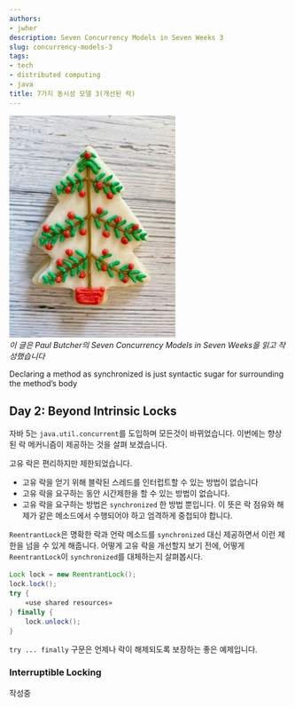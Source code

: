 ```yaml
---
authors:
- jwher
description: Seven Concurrency Models in Seven Weeks 3
slug: concurrency-models-3
tags:
- tech
- distributed computing
- java
title: 7가지 동시성 모델 3(개선된 락)
---
```


![concurrency](icing.jpeg)  
*이 글은 Paul Butcher의 Seven Concurrency Models in Seven Weeks을 읽고 작성했습니다*  

Declaring a method as synchronized is just syntactic sugar for surrounding the method’s body
<!--truncate-->

## Day 2: Beyond Intrinsic Locks

자바 5는 `java.util.concurrent`를 도입하며 모든것이 바뀌었습니다.
이번에는 향상된 락 메커니즘이 제공하는 것을 살펴 보겠습니다.

고유 락은 편리하지만 제한되었습니다.
* 고유 락을 얻기 위해 블락된 스레드를 인터럽트할 수 있는 방법이 없습니다
* 고유 락을 요구하는 동안 시간제한을 할 수 있는 방법이 없습니다.
* 고유 락을 요구하는 방법은 `synchronized` 한 방법 뿐입니다. 이 뜻은 락 점유와 해제가 같은 메소드에서 수행되어야 하고 엄격하게 중첩되야 합니다.

`ReentrantLock`은 명확한 락과 언락 메소드를 `synchronized` 대신 제공하면서 이런 제한을 넘을 수 있게 해줍니다.
어떻게 고유 락을 개선할지 보기 전에, 어떻게 `ReentrantLock`이 `synchronized`를 대체하는지 살펴봅시다.

```java
Lock lock = new ReentrantLock();
lock.lock();
try {
    «use shared resources»
} finally {
    lock.unlock();
}
```
`try ... finally` 구문은 언제나 락이 해제되도록 보장하는 좋은 예제입니다.

### Interruptible Locking
작성중
